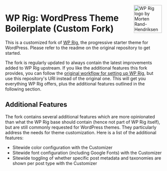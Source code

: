 <img align="right" width="90" height="90"
		 src="https://avatars1.githubusercontent.com/u/38340689"
		 title="WP Rig logo by Morten Rand-Hendriksen">
# WP Rig: WordPress Theme Boilerplate (Custom Fork)

This is a customized fork of [WP Rig](https://github.com/wprig/wprig), the progressive starter theme for WordPress. Please refer to the readme on the original repository to get started.

The fork is regularly updated to always contain the latest improvements added to WP Rig upstream. If you like the additional features this fork provides, you can follow the [original workflow for setting up WP Rig](https://github.com/wprig/wprig/wiki/Recommended-Git-Workflow), but use this repository's URI instead of the original one. This will get you everything WP Rig offers, plus the additional features outlined in the following section.

## Additional Features

The fork contains several additional features which are more opinionated than what the WP Rig base should contain (hence not part of WP Rig itself), but are still commonly requested for WordPress themes. They particularly address the needs for theme customization. Here is a list of the additional features:

* Sitewide color configuration with the Customizer
* Sitewide font configuration (including Google Fonts) with the Customizer
* Sitewide toggling of whether specific post metadata and taxonomies are shown per post type with the Customizer

